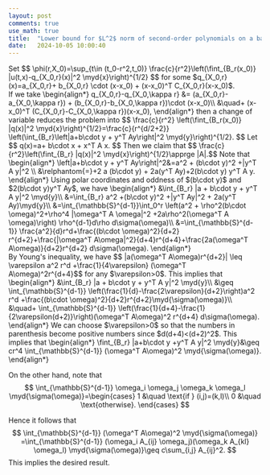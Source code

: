 ```yaml
---
layout: post
comments: true
use_math: true
title:  "Lower bound for $L^2$ norm of second-order polynomials on a ball"
date:   2024-10-05 10:00:40 
---
```

 
<div>
Set 
$$  \phi(r,X_0)=\sup_{t\in (t_0-r^2,t_0)} \frac{c}{r^2}\left(\fint_{B_r(x_0)} |u(t,x)-q_{X_0,r}(x)|^2 \myd{x}\right)^{1/2} $$
for some $q_{X_0,r}(x)=a_{X_0,r}+ b_{X_0,r} \cdot (x-x_0) + (x-x_0)^T C_{X_0,r}(x-x_0)$. 
  </div>
  
<div>
If we take
\begin{align*}
 q_{X_0,r}-q_{X_0,\kappa r} &= (a_{X_0,r}-a_{X_0,\kappa r}) + (b_{X_0,r}-b_{X_0,\kappa r})\cdot (x-x_0)\\
 &\quad+ (x-x_0)^T (C_{X_0,r}-C_{X_0,\kappa r})(x-x_0),
\end{align*}
 then a change of variable reduces the problem into
$$ \frac{c}{r^2} \left(\fint_{B_r(x_0)} |q(x)|^2 \myd{x}\right)^{1/2}=\frac{c}{r^{d/2+2}} \left(\int_{B_r}\left|a+b\cdot y + y^T Ay\right|^2 \myd{y}\right)^{1/2}. $$
Let 
$$  q(x)=a+ b\cdot x + x^T A x. $$
Then we claim that
$$ \frac{c}{r^2}\left(\fint_{B_r} |q(x)|^2 \myd{x}\right)^{1/2}\apprge |A|.$$
Note that 
\begin{align*}
\left|a+b\cdot y + y^T Ay\right|^2&=a^2 + (b\cdot y)^2 +|y^T A y|^2 \\
&\relphantom{=}+2 a (b\cdot y) + 2a(y^T Ay)+2(b\cdot y) y^T A y.
\end{align*}
Using polar coordinates and oddness of $(b\cdot y)$ and $2(b\cdot y)y^T Ay$, we have 
\begin{align*}
&\int_{B_r} |a + b\cdot y + y^T A y|^2 \myd{y}\\
&=\int_{B_r} a^2 +(b\cdot y)^2 +|y^T Ay|^2 + 2a(y^T Ay)\myd{y}\\
&=\int_{\mathbb{S}^{d-1}}\int_0^r \left(a^2 + \rho^2(b\cdot \omega)^2+\rho^4 |\omega^T A \omega|^2 +2a\rho^2(\omega^T A \omega)\right) \rho^{d-1}d\rho d\sigma(\omega)\\
&=\int_{\mathbb{S}^{d-1}} \frac{a^2}{d}r^d+\frac{(b\cdot \omega)^2}{d+2} r^{d+2}+\frac{|\omega^T A\omega|^2}{d+4}r^{d+4}+\frac{2a(\omega^T A\omega)}{d+2}r^{d+2} d\sigma(\omega).
\end{align*}
  </div>

<div>
By Young's inequality, we have 
$$ |a(\omega^T A\omega)r^{d+2}| \leq \varepsilon a^2 r^d +\frac{1}{4\varepsilon} (\omega^T A\omega)^2r^{d+4}$$
for any $\varepsilon>0$. This implies that 
\begin{align*}
&\int_{B_r} |a + b\cdot y + y^T A y|^2 \myd{y}\\
&\geq \int_{\mathbb{S}^{d-1}} \left(\frac{1}{d}-\frac{2\varepsilon}{d+2}\right)a^2 r^d +\frac{(b\cdot \omega)^2}{d+2}r^{d+2}\myd{\sigma(\omega)}\\
&\quad+ \int_{\mathbb{S}^{d-1}} \left(\frac{1}{d+4}-\frac{1}{2\varepsilon(d+2)}\right)(\omega^T A\omega)^2 r^{d+4} d\sigma(\omega).
\end{align*}
We can choose $\varepsilon>0$ so that the numbers in parenthesis become positive numbers since $d(d+4)<(d+2)^2$. This implies that 
\begin{align*}
\fint_{B_r} |a+b\cdot y +y^T A y|^2 \myd{y}&\geq cr^4 \int_{\mathbb{S}^{d-1}} (\omega^T A\omega)^2 \myd{\sigma(\omega)}.
\end{align*}

On the other hand, note that 
$$ \int_{\mathbb{S}^{d-1}} \omega_i \omega_j \omega_k \omega_l \myd{\sigma(\omega)}=\begin{cases}
1 &\quad \text{if } (i,j)=(k,l)\\
0 &\quad \text{otherwise}.
\end{cases}
$$

Hence it follows that 
$$
\int_{\mathbb{S}^{d-1}} (\omega^T A\omega)^2 \myd{\sigma(\omega)} =\int_{\mathbb{S}^{d-1}} (\omega_i A_{ij} \omega_j)(\omega_k A_{kl} \omega_l) \myd{\sigma(\omega)}\geq c\sum_{i,j} A_{ij}^2.
$$
This implies the desired result.
</div>
